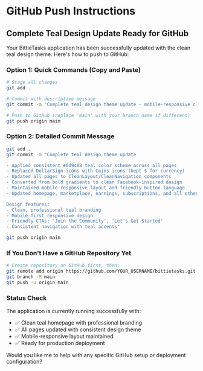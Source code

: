 # GitHub Push Instructions

## Complete Teal Design Update Ready for GitHub

Your BittieTasks application has been successfully updated with the clean teal design theme. Here's how to push to GitHub:

### Option 1: Quick Commands (Copy and Paste)
```bash
# Stage all changes
git add .

# Commit with descriptive message
git commit -m "Complete teal design theme update - mobile-responsive clean interface"

# Push to GitHub (replace 'main' with your branch name if different)
git push origin main
```

### Option 2: Detailed Commit Message
```bash
git add .
git commit -m "Complete teal design theme update

- Applied consistent #0d9488 teal color scheme across all pages
- Replaced DollarSign icons with Coins icons (kept $ for currency)
- Updated all pages to CleanLayout/CleanNavigation components
- Converted from bold gradients to clean Facebook-inspired design
- Maintained mobile-responsive layout and friendly button language
- Updated homepage, marketplace, earnings, subscriptions, and all other pages

Design features:
- Clean, professional teal branding
- Mobile-first responsive design
- Friendly CTAs: 'Join the Community', 'Let's Get Started'
- Consistent navigation with teal accents"

git push origin main
```

### If You Don't Have a GitHub Repository Yet
```bash
# Create repository on GitHub first, then:
git remote add origin https://github.com/YOUR_USERNAME/bittietasks.git
git branch -M main
git push -u origin main
```

### Status Check
The application is currently running successfully with:
- ✅ Clean teal homepage with professional branding
- ✅ All pages updated with consistent design theme
- ✅ Mobile-responsive layout maintained
- ✅ Ready for production deployment

Would you like me to help with any specific GitHub setup or deployment configuration?